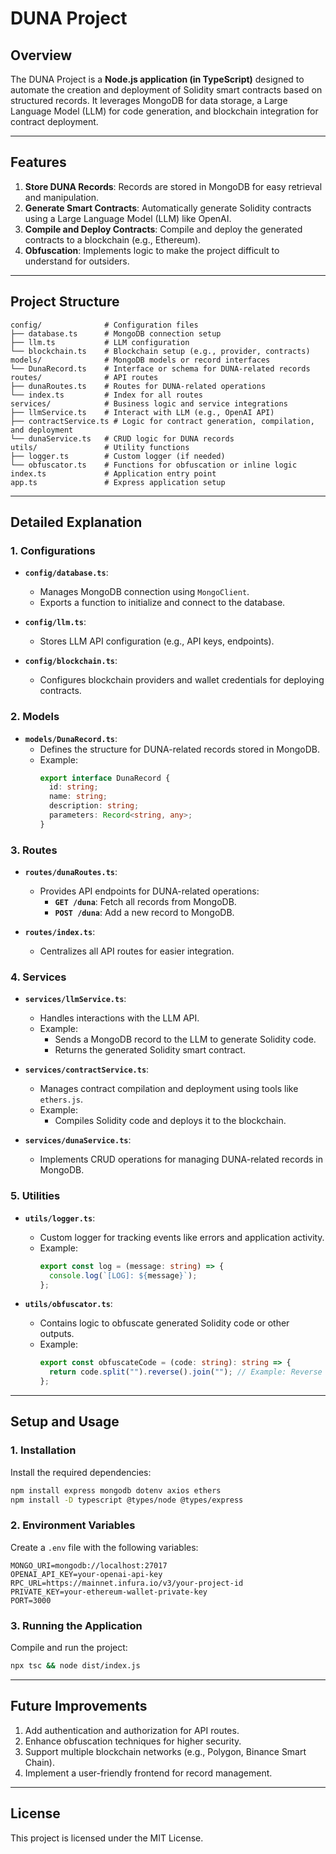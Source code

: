# DUNA Project

## Overview
The DUNA Project is a **Node.js application (in TypeScript)** designed to automate the creation and deployment of Solidity smart contracts based on structured records. It leverages MongoDB for data storage, a Large Language Model (LLM) for code generation, and blockchain integration for contract deployment.

---

## Features
1. **Store DUNA Records**: Records are stored in MongoDB for easy retrieval and manipulation.
2. **Generate Smart Contracts**: Automatically generate Solidity contracts using a Large Language Model (LLM) like OpenAI.
3. **Compile and Deploy Contracts**: Compile and deploy the generated contracts to a blockchain (e.g., Ethereum).
4. **Obfuscation**: Implements logic to make the project difficult to understand for outsiders.

---

## Project Structure

```
config/              # Configuration files
├── database.ts      # MongoDB connection setup
├── llm.ts           # LLM configuration
└── blockchain.ts    # Blockchain setup (e.g., provider, contracts)
models/              # MongoDB models or record interfaces
└── DunaRecord.ts    # Interface or schema for DUNA-related records
routes/              # API routes
├── dunaRoutes.ts    # Routes for DUNA-related operations
└── index.ts         # Index for all routes
services/            # Business logic and service integrations
├── llmService.ts    # Interact with LLM (e.g., OpenAI API)
├── contractService.ts # Logic for contract generation, compilation, and deployment
└── dunaService.ts   # CRUD logic for DUNA records
utils/               # Utility functions
├── logger.ts        # Custom logger (if needed)
└── obfuscator.ts    # Functions for obfuscation or inline logic
index.ts             # Application entry point
app.ts               # Express application setup
```

---

## Detailed Explanation

### 1. Configurations
- **`config/database.ts`**:
  - Manages MongoDB connection using `MongoClient`.
  - Exports a function to initialize and connect to the database.

- **`config/llm.ts`**:
  - Stores LLM API configuration (e.g., API keys, endpoints).

- **`config/blockchain.ts`**:
  - Configures blockchain providers and wallet credentials for deploying contracts.

### 2. Models
- **`models/DunaRecord.ts`**:
  - Defines the structure for DUNA-related records stored in MongoDB.
  - Example:
    ```typescript
    export interface DunaRecord {
      id: string;
      name: string;
      description: string;
      parameters: Record<string, any>;
    }
    ```

### 3. Routes
- **`routes/dunaRoutes.ts`**:
  - Provides API endpoints for DUNA-related operations:
    - **`GET /duna`**: Fetch all records from MongoDB.
    - **`POST /duna`**: Add a new record to MongoDB.
  
- **`routes/index.ts`**:
  - Centralizes all API routes for easier integration.

### 4. Services
- **`services/llmService.ts`**:
  - Handles interactions with the LLM API.
  - Example:
    - Sends a MongoDB record to the LLM to generate Solidity code.
    - Returns the generated Solidity smart contract.

- **`services/contractService.ts`**:
  - Manages contract compilation and deployment using tools like `ethers.js`.
  - Example:
    - Compiles Solidity code and deploys it to the blockchain.

- **`services/dunaService.ts`**:
  - Implements CRUD operations for managing DUNA-related records in MongoDB.

### 5. Utilities
- **`utils/logger.ts`**:
  - Custom logger for tracking events like errors and application activity.
  - Example:
    ```typescript
    export const log = (message: string) => {
      console.log(`[LOG]: ${message}`);
    };
    ```

- **`utils/obfuscator.ts`**:
  - Contains logic to obfuscate generated Solidity code or other outputs.
  - Example:
    ```typescript
    export const obfuscateCode = (code: string): string => {
      return code.split("").reverse().join(""); // Example: Reverse the code
    };
    ```

---

## Setup and Usage

### 1. Installation
Install the required dependencies:
```bash
npm install express mongodb dotenv axios ethers
npm install -D typescript @types/node @types/express
```

### 2. Environment Variables
Create a `.env` file with the following variables:
```env
MONGO_URI=mongodb://localhost:27017
OPENAI_API_KEY=your-openai-api-key
RPC_URL=https://mainnet.infura.io/v3/your-project-id
PRIVATE_KEY=your-ethereum-wallet-private-key
PORT=3000
```

### 3. Running the Application
Compile and run the project:
```bash
npx tsc && node dist/index.js
```

---

## Future Improvements
1. Add authentication and authorization for API routes.
2. Enhance obfuscation techniques for higher security.
3. Support multiple blockchain networks (e.g., Polygon, Binance Smart Chain).
4. Implement a user-friendly frontend for record management.

---

## License
This project is licensed under the MIT License.

